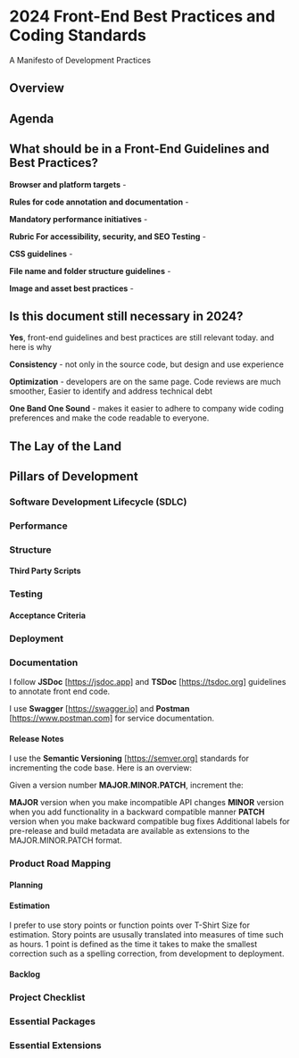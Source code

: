 # 2024 Front-End Best Practices and Coding Standards
A Manifesto of Development Practices

## Overview

## Agenda

## What should be in a Front-End Guidelines and Best Practices?

**Browser and platform targets** - 

**Rules for code annotation and documentation** -

**Mandatory performance initiatives** -

**Rubric For accessibility, security, and SEO Testing** - 

**CSS guidelines** - 

**File name and folder structure guidelines** - 

**Image and asset best practices** - 

## Is this document still necessary in 2024?

**Yes**, front-end guidelines and best practices are still relevant today. and here is why

**Consistency** - not only in the source code, but design and use experience

**Optimization** - developers are on the same page. Code reviews are much smoother, Easier to identify and address technical debt

**One Band One Sound** - makes it easier to adhere to company wide coding preferences and make the code readable to everyone.

## The Lay of the Land

## Pillars of Development

### Software Development Lifecycle (SDLC)

### Performance

### Structure

#### Third Party Scripts

### Testing

#### Acceptance Criteria 

### Deployment

### Documentation
I follow **JSDoc** [https://jsdoc.app] and **TSDoc** [https://tsdoc.org] guidelines to annotate front end code.

I use **Swagger** [https://swagger.io] and **Postman** [https://www.postman.com] for service documentation. 

#### Release Notes
I use the **Semantic Versioning** [https://semver.org] standards for incrementing the code base.
Here is an overview:

Given a version number **MAJOR.MINOR.PATCH**, increment the:

**MAJOR** version when you make incompatible API changes
**MINOR** version when you add functionality in a backward compatible manner
**PATCH** version when you make backward compatible bug fixes
Additional labels for pre-release and build metadata are available as extensions to the MAJOR.MINOR.PATCH format.

### Product Road Mapping
#### Planning

#### Estimation
I prefer to use story points or function points over T-Shirt Size for estimation. Story points are ususally translated into measures of time such as hours. 1 point is defined as the time it takes to make the smallest correction such as a spelling correction, from development to deployment. 

#### Backlog



### Project Checklist

### Essential Packages

### Essential Extensions



